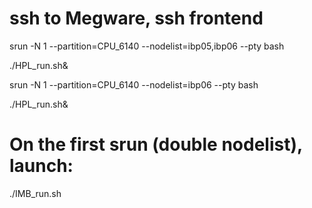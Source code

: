 # ssh to Megware, ssh frontend
srun -N 1 --partition=CPU_6140  --nodelist=ibp05,ibp06 --pty bash


./HPL_run.sh&

srun -N 1 --partition=CPU_6140  --nodelist=ibp06 --pty bash


./HPL_run.sh&

# On the first srun (double nodelist), launch:
./IMB_run.sh


